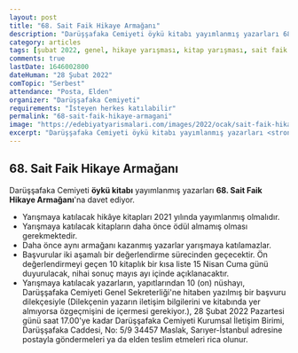 ```yaml
---
layout: post
title: "68. Sait Faik Hikaye Armağanı"
description: "Darüşşafaka Cemiyeti öykü kitabı yayımlanmış yazarları 68. Sait Faik Hikaye Armağanı'na davet ediyor."
category: articles
tags: [şubat 2022, genel, hikaye yarışması, kitap yarışması, sait faik abasıyanık]
comments: true
lastDate: 1646002800
dateHuman: "28 Şubat 2022"
comTopic: "Serbest"
attendance: "Posta, Elden"
organizer: "Darüşşafaka Cemiyeti"
requirements: "İsteyen herkes katılabilir"
permalink: "68-sait-faik-hikaye-armagani"
image: "https://edebiyatyarismalari.com/images/2022/ocak/sait-faik-hikaye-armagani.jpg"
excerpt: "Darüşşafaka Cemiyeti öykü kitabı yayımlanmış yazarları <strong>68. Sait Faik Hikaye Armağanı</strong>'na davet ediyor."
---
```


## 68. Sait Faik Hikaye Armağanı
Darüşşafaka Cemiyeti **öykü kitabı** yayımlanmış yazarları **68. Sait Faik Hikaye Armağanı**'na davet ediyor.  

- Yarışmaya katılacak hikâye kitapları 2021 yılında yayımlanmış olmalıdır.
- Yarışmaya katılacak kitapların daha önce ödül almamış olması gerekmektedir.
- Daha önce aynı armağanı kazanmış yazarlar yarışmaya katılamazlar.
- Başvurular iki aşamalı bir değerlendirme sürecinden geçecektir. Ön değerlendirmeyi geçen 10 kitaplık bir kısa liste 15 Nisan Cuma günü duyurulacak, nihai sonuç mayıs ayı içinde açıklanacaktır.
- Yarışmaya katılacak yazarların, yapıtlarından 10 (on) nüshayı, Darüşşafaka Cemiyeti Genel Sekreterliği'ne hitaben yazılmış bir başvuru dilekçesiyle (Dilekçenin yazarın iletişim bilgilerini ve kitabında yer almıyorsa özgeçmişini de içermesi gerekiyor.), 28 Şubat 2022 Pazartesi günü saat 17.00'ye kadar Darüşşafaka Cemiyeti Kurumsal İletişim Birimi, Darüşşafaka Caddesi, No: 5/9 34457 Maslak, Sarıyer-İstanbul adresine postayla göndermeleri ya da elden teslim etmeleri rica olunur.